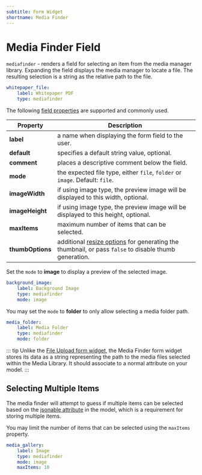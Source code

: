 ```yaml
---
subtitle: Form Widget
shortname: Media Finder
---
```

# Media Finder Field

`mediafinder` - renders a field for selecting an item from the media manager library. Expanding the field displays the media manager to locate a file. The resulting selection is a string as the relative path to the file.

```yaml
whitepaper_file:
    label: Whitepaper PDF
    type: mediafinder
```

The following [field properties](../form-fields.md) are supported and commonly used.

Property | Description
------------- | -------------
**label** | a name when displaying the form field to the user.
**default** | specifies a default string value, optional.
**comment** | places a descriptive comment below the field.
**mode** | the expected file type, either `file`, `folder` or `image`. Default: `file`.
**imageWidth** | if using image type, the preview image will be displayed to this width, optional.
**imageHeight** | if using image type, the preview image will be displayed to this height, optional.
**maxItems** | maximum number of items that can be selected.
**thumbOptions** | additional [resize options](../../extend/services/resizer.md) for generating the thumbnail, or pass `false` to disable thumb generation.

Set the `mode` to **image** to display a preview of the selected image.

```yaml
background_image:
    label: Background Image
    type: mediafinder
    mode: image
```

You may set the `mode` to **folder** to only allow selecting a media folder path.

```yaml
media_folder:
    label: Media Folder
    type: mediafinder
    mode: folder
```

::: tip
Unlike the [File Upload form widget](./widget-fileupload.md), the Media Finder form widget stores its data as a string representing the path to the media files selected within the Media Library. It should associate to a normal attribute on your model.
:::

## Selecting Multiple Items

The media finder will attempt to guess if multiple items can be selected based on the [jsonable attribute](../../extend/system/models.md) in the model, which is a requirement for storing multiple items.

You may limit the number of items that can be selected using the `maxItems` property.

```yaml
media_gallery:
    label: Image
    type: mediafinder
    mode: image
    maxItems: 10
```
